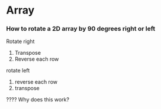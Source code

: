 # Array

### How to rotate a 2D array by 90 degrees right or left

Rotate right

1. Transpose
2. Reverse each row

rotate left

1. reverse each row
2. transpose

???? Why does this work?
